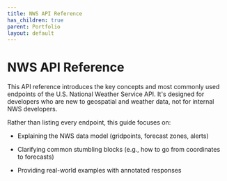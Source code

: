 ```yaml
---
title: NWS API Reference
has_children: true
parent: Portfolio
layout: default
---
```



# NWS API Reference

This API reference introduces the key concepts and most commonly used endpoints of the U.S. National Weather Service API. It's designed for developers who are new to geospatial and weather data, not for internal NWS developers.

Rather than listing every endpoint, this guide focuses on:

- Explaining the NWS data model (gridpoints, forecast zones, alerts)

- Clarifying common stumbling blocks (e.g., how to go from coordinates to forecasts)

- Providing real-world examples with annotated responses
